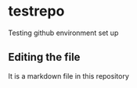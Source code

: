 # testrepo
Testing github environment set up

## Editing the file
It is a markdown file in this repository
